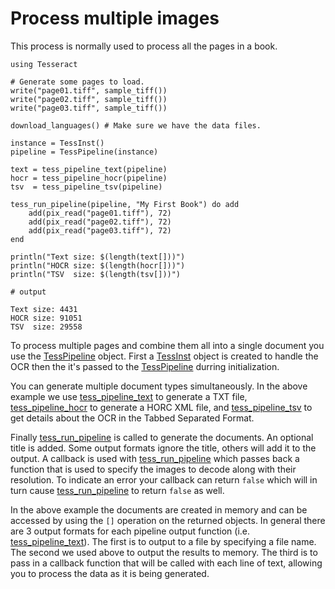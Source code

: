 # Process multiple images

This process is normally used to process all the pages in a book.

```jldoctest
using Tesseract

# Generate some pages to load.
write("page01.tiff", sample_tiff())
write("page02.tiff", sample_tiff())
write("page03.tiff", sample_tiff())

download_languages() # Make sure we have the data files.

instance = TessInst()
pipeline = TessPipeline(instance)

text = tess_pipeline_text(pipeline)
hocr = tess_pipeline_hocr(pipeline)
tsv  = tess_pipeline_tsv(pipeline)

tess_run_pipeline(pipeline, "My First Book") do add
    add(pix_read("page01.tiff"), 72)
    add(pix_read("page02.tiff"), 72)
    add(pix_read("page03.tiff"), 72)
end

println("Text size: $(length(text[]))")
println("HOCR size: $(length(hocr[]))")
println("TSV  size: $(length(tsv[]))")

# output

Text size: 4431
HOCR size: 91051
TSV  size: 29558
```

To process multiple pages and combine them all into a single document you use the [TessPipeline](ref/tess_pipeline.md) object.  First a [TessInst](ref/tess_inst.md) object is created to handle the OCR then the it's passed to the [TessPipeline](ref/tess_pipeline.md) durring initialization.  

You can generate multiple document types simultaneously.  In the above example we use [tess\_pipeline\_text](ref/tess_pipeline_text.md) to generate a TXT file, [tess\_pipeline\_hocr](ref/tess_pipeline_hocr.md) to generate a HORC XML file, and [tess\_pipeline\_tsv](ref/tess_pipeline_tsv.md) to get details about the OCR in the Tabbed Separated Format.

Finally [tess\_run\_pipeline](ref/tess_run_pipeline.md) is called to generate the documents.  An optional title is added.  Some output formats ignore the title, others will add it to the output.  A callback is used with [tess\_run\_pipeline](ref/tess_run_pipeline.md) which passes back a function  that is used to specify the images to decode along with their resolution.  To indicate an error your callback can return `false` which will in turn cause [tess\_run\_pipeline](ref/tess_run_pipeline.md) to return `false` as well.

In the above example the documents are created in memory and can be accessed by using the `[]` operation on the returned objects. In general there are 3 output formats for each pipeline output function (i.e. [tess\_pipeline\_text](ref/tess_pipeline_text.md)).  The first is to output to a file by specifying a file name.  The second we used above to output the results to memory.  The third is to pass in a callback function that will be called with each line of text, allowing you to process the data as it is being generated.
